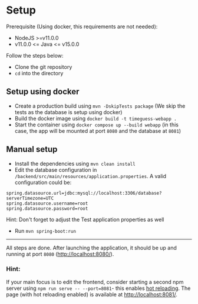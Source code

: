 # Setup

Prerequisite (Using docker, this requirements are not needed): 
* NodeJS >=v11.0.0
* v11.0.0 <= Java <= v15.0.0

Follow the steps below:
 * Clone the git repository
 * `cd` into the directory

## Setup using docker
 * Create a production build using `mvn -DskipTests package` (We skip the tests as the database is setup using docker)
 * Build the docker image using `docker build -t timeguess-webapp .`
 * Start the container using `docker compose up --build webapp` (in this case, the app will be mounted at port `8080` and the database at `8081`)

## Manual setup
 * Install the dependencies using `mvn clean install`
 * Edit the database configuration in `/backend/src/main/resources/application.properties`. A valid configuration could be:
```
spring.datasource.url=jdbc:mysql://localhost:3306/database?serverTimezone=UTC
spring.datasource.username=root
spring.datasource.password=root
```

 Hint: Don't forget to adjust the Test application properties as well
 * Run `mvn spring-boot:run`
---

All steps are done. After launching the application, it should be up and running at port `8080` ([http://localhost:8080/](http://localhost:8080/)).

### Hint:
If your main focus is to edit the frontend, consider starting a second npm server using `npm run serve -- --port=8081`- this enables [hot reloading](https://stackoverflow.com/questions/41428954/what-is-the-difference-between-hot-reloading-and-live-reloading-in-react-native). The page (with hot reloading enabled) is available at [http://localhost:8081/](http://localhost:8081/).